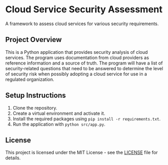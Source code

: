 # Cloud Service Security Assessment

A framework to assess cloud services for various security requirements.

## Project Overview

This is a Python application that provides security analysis of cloud services. The program uses documentation from cloud providers as reference information and a source of truth. The program will have a list of security-related questions that need to be answered to determine the level of security risk when possibly adopting a cloud service for use in a regulated organization.

## Setup Instructions

1. Clone the repository.
2. Create a virtual environment and activate it.
3. Install the required packages using `pip install -r requirements.txt`.
4. Run the application with `python src/app.py`.

## License

This project is licensed under the MIT License - see the [LICENSE](LICENSE) file for details.
